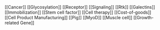 [[Cancer]]
[[Glycosylation]]
[[Receptor]]
[[Signaling]]
[[Rtk]]
[[Galectins]]
[[Immobilization]]
[[Stem cell factor]]
[[Cell therapy]]
[[Cost-of-goods]]
[[Cell Product Manufacturing]]
[[Pig]]
[[MyoD]]
[[Muscle cell]]
[[Growth-related Gene]]

